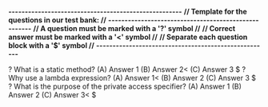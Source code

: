 **-----------------------------------------------------**
**// Template for the questions in our test bank:    //**
**-----------------------------------------------------**
**// A question must be marked with a '?' symbol     //**
**// Correct answer must be marked with a '<' symbol //**
**// Separate each question block with a '$' symbol  //**
**-----------------------------------------------------**

? What is a static method?
(A) Answer 1
(B) Answer 2<
(C) Answer 3
$
? Why use a lambda expression?
(A) Answer 1<
(B) Answer 2
(C) Answer 3
$
? What is the purpose of the private access specifier?
(A) Answer 1
(B) Answer 2
(C) Answer 3<
$

